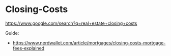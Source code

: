 # Closing-Costs
https://www.google.com/search?q=real+estate+closing+costs

Guide:
- https://www.nerdwallet.com/article/mortgages/closing-costs-mortgage-fees-explained
